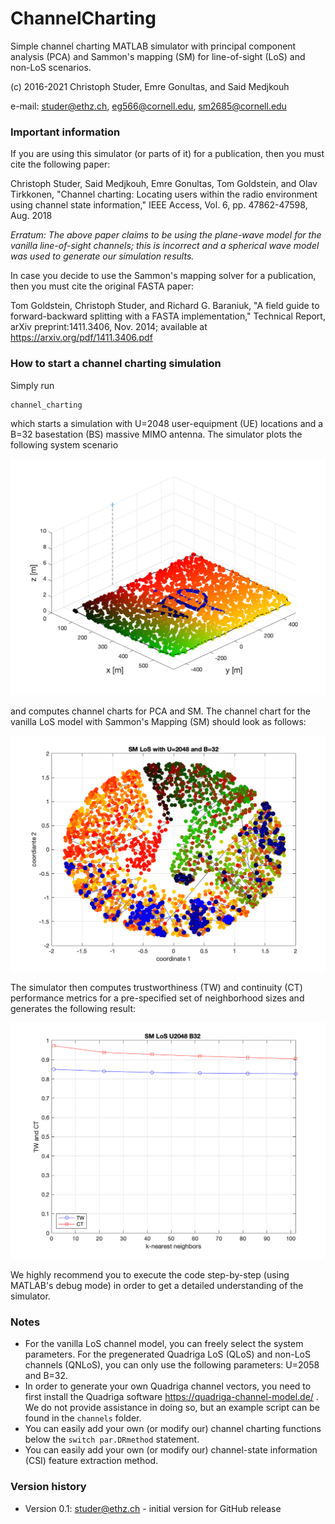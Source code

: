 # ChannelCharting

Simple channel charting MATLAB simulator with principal component analysis (PCA) and Sammon's mapping (SM) for line-of-sight (LoS) and non-LoS scenarios. 
 
(c) 2016-2021 Christoph Studer, Emre Gonultas, and Said Medjkouh

e-mail: studer@ethz.ch, eg566@cornell.edu, sm2685@cornell.edu

### Important information

If you are using this simulator (or parts of it) for a publication, then you must cite the following paper:

Christoph Studer, Said Medjkouh, Emre Gonultas, Tom Goldstein, and Olav Tirkkonen, "Channel charting: Locating users within the radio environment using channel state information," IEEE Access, Vol. 6, pp. 47862-47598, Aug. 2018

_Erratum: The above paper claims to be using the plane-wave model for the vanilla line-of-sight channels; this is incorrect and a spherical wave model was used to generate our simulation results._

In case you decide to use the Sammon's mapping solver for a publication, then you must cite the original FASTA paper:

Tom Goldstein, Christoph Studer, and Richard G. Baraniuk, "A field guide to forward-backward splitting with a FASTA implementation," Technical Report, arXiv preprint:1411.3406, Nov. 2014; available at https://arxiv.org/pdf/1411.3406.pdf

### How to start a channel charting simulation

Simply run

```sh
channel_charting
```

which starts a simulation with U=2048 user-equipment (UE) locations and a B=32 basestation (BS) massive MIMO antenna. The simulator plots the following system scenario

![](output/scenario.png?raw=true "")

and computes channel charts for PCA and SM. The channel chart for the vanilla LoS model with Sammon's Mapping (SM) should look as follows:

![](output/CC_SM_LoS_U2048_B32.png?raw=true "")

The simulator then computes trustworthiness (TW) and continuity (CT) performance metrics for a pre-specified set of neighborhood sizes and generates the following result:

![](output/TW_CT_SM_LoS_U2048_B32.png?raw=true "")

We highly recommend you to execute the code step-by-step (using MATLAB's debug mode) in order to get a detailed understanding of the simulator.

### Notes

* For the vanilla LoS channel model, you can freely select the system parameters. For the pregenerated Quadriga LoS (QLoS) and non-LoS channels (QNLoS), you can only use the following parameters: U=2058 and B=32. 
* In order to generate your own Quadriga channel vectors, you need to first install the Quadriga software https://quadriga-channel-model.de/ . We do not provide assistance in doing so, but an example script can be found in the `channels` folder. 
* You can easily add your own (or modify our) channel charting functions below the `switch par.DRmethod` statement. 
* You can easily add your own (or modify our) channel-state information (CSI) feature extraction method. 


### Version history

* Version 0.1: studer@ethz.ch - initial version for GitHub release